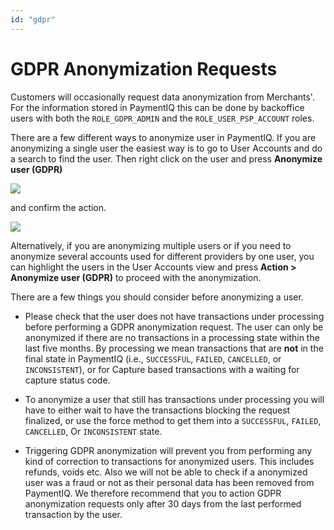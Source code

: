 ```yaml
---
id: "gdpr"
---
```


# GDPR Anonymization Requests

Customers will occasionally request data anonymization from Merchants'. For the information stored in PaymentIQ this can be done by backoffice users with both the `ROLE_GDPR_ADMIN` and the `ROLE_USER_PSP_ACCOUNT` roles.

There are a few different ways to anonymize user in PaymentIQ. If you are anonymizing a single user the easiest way is to go to User Accounts and do a search to find the user. Then right click on the user and press **Anonymize user (GDPR)** 

![](/img/gdpr/anonymize_01.png)

and confirm the action.

![](/img/gdpr/anonymize_02.png)

Alternatively, if you are anonymizing multiple users or if you need to anonymize several accounts used for different providers by one user, you can highlight the users in the User Accounts view and press **Action > Anonymize user (GDPR)**  to proceed with the anonymization.

There are a few things you should consider before anonymizing a user.

- Please check that the user does not have transactions under processing before performing a GDPR anonymization request. The user can only be anonymized if there are no transactions in a processing state within the last five months. By processing we mean transactions that are **not** in the final state in PaymentIQ (i.e., `SUCCESSFUL`, `FAILED`, `CANCELLED`, or `INCONSISTENT`), or for Capture based transactions with a waiting for capture status code.

- To anonymize a user that still has transactions under processing you will have to either wait to have the transactions blocking the request finalized, or use the force method to get them into a `SUCCESSFUL`, `FAILED`, `CANCELLED`, Or `INCONSISTENT` state. 

- Triggering GDPR anonymization will prevent you from performing any kind of correction to transactions for anonymized users. This includes refunds, voids etc. Also we will not be able to check if a anonymized user was a fraud or not as their personal data has been removed from PaymentIQ. We therefore recommend that you to action GDPR anonymization requests only after 30 days from the last performed transaction by the user.